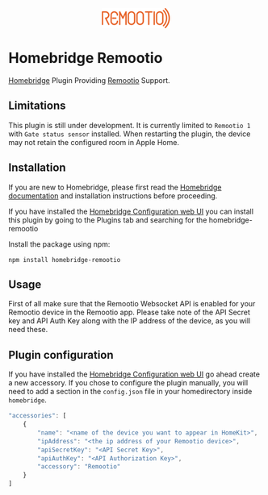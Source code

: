 <p align="center">
<a href="https://www.remootio.com/"><img src="./assets/REMOOTIO__LOGO_x40.png" ></a>
</p>

# Homebridge Remootio

[Homebridge](https://homebridge.io) Plugin Providing [Remootio](https://www.remootio.com/) Support.

## Limitations

This plugin is still under development. It is currently limited to `Remootio 1` with `Gate status sensor` installed. When restarting the plugin, the device may not retain the configured room in Apple Home.

## Installation

If you are new to Homebridge, please first read the [Homebridge](https://homebridge.io) [documentation](https://github.com/homebridge/homebridge/wiki) and installation instructions before proceeding.

If you have installed the [Homebridge Configuration web UI](https://github.com/oznu/homebridge-config-ui-x) you can install this plugin by going to the Plugins tab and searching for the homebridge-remootio 


Install the package using npm:
```
npm install homebridge-remootio
```

## Usage
First of all make sure that the Remootio Websocket API is enabled for your Remootio device in the Remootio app. Please take note of the API Secret key and API Auth Key along with the IP address of the device, as you will need these.

## Plugin configuration
If you have installed the [Homebridge Configuration web UI](https://github.com/oznu/homebridge-config-ui-x) go ahead create a new accessory. 
If you chose to configure the plugin manually, you will need to add a section in the `config.json` file in your homedirectory inside `homebridge`.

```js
"accessories": [
    {
        "name": "<name of the device you want to appear in HomeKit>",
        "ipAddress": "<the ip address of your Remootio device>",
        "apiSecretKey": "<API Secret Key>",
        "apiAuthKey": "<API Authorization Key>",
        "accessory": "Remootio"
    }
]
```



